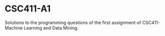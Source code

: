 # CSC411-A1
Solutions to the programming questions of the first assignment of CSC411- Machine Learning and Data Mining.

